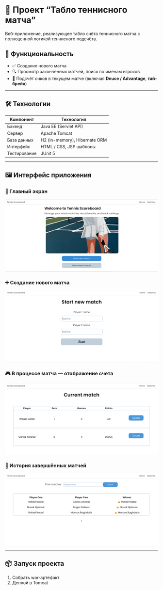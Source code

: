 # 🎾 Проект “Табло теннисного матча”

Веб-приложение, реализующее табло счёта теннисного матча с полноценной логикой теннисного подсчёта.

## 🚀 Функциональность

- ✅ Создание нового матча  
- 🔍 Просмотр законченных матчей, поиск по именам игроков  
- 🔢 Подсчёт очков в текущем матче (включая **Deuce / Advantage**, **тай-брейк**)

---

## 🛠️ Технологии

| Компонент     | Технология                     |
|---------------|--------------------------------|
| Бэкенд        | Java EE (Servlet API)          |
| Сервер        | Apache Tomcat                  |
| База данных   | H2 (in-memory), Hibernate ORM  |
| Интерфейс     | HTML / CSS, JSP шаблоны        |
| Тестирование  | JUnit 5                        |

---

## 🖼️ Интерфейс приложения

### 🏁 Главный экран
![Главный экран](images/index.png)

### ➕ Создание нового матча
![Главный экран](images/new-match.png)

### 🎮 В процессе матча — отображение счета
![Счёт матча](images/current-match.png)

### 📜 История завершённых матчей
![История матчей](images/matches-history.png)

---

## 📦 Запуск проекта

1. Собрать war-артефакт
2. Деплой в Tomcat
